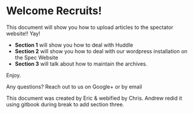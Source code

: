 # Welcome Recruits!
This document will show you how to upload articles to the spectator website!! Yay!

* **Section 1** will show you how to deal with Huddle
* **Section 2** will show you how to deal with our wordpress installation on the Spec Website
* **Section 3** will talk about how to maintain the archives.

Enjoy.

Any questions? Reach out to us on Google+ or by email

This document was created by Eric & webified by Chris. Andrew redid it using gitbook during break to add section three.
